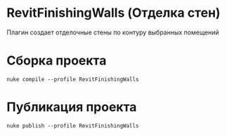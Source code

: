# RevitFinishingWalls (Отделка стен)
Плагин создает отделочные стены по контуру выбранных помещений

# Сборка проекта
```
nuke compile --profile RevitFinishingWalls
```

# Публикация проекта
```
nuke publish --profile RevitFinishingWalls
```
